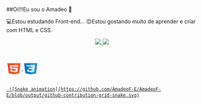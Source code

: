 ##Oi!!!Eu sou o Amadeo  👋

💻Estou estudando Front-end...
😊Estou gostando muito de aprender e criar com HTML e CSS.
<div align="center">
  <a href="https://github.com/AmadeoF-E">
  <img height="180em" src="https://github-readme-stats.vercel.app/api?username=AmadeoF-E&show_icons=true&theme=codeSTACKr&include_all_commits=true&count_private=true"/>
  <img height="180em" src="https://github-readme-stats.vercel.app/api/top-langs/?username=AmadeoF-E&layout=compact&langs_count=7&theme=github_dark"/>
</div>
  
  ##

  <div style="display: inline_block"><br>
     <img align="center" alt="Amadeo-HTML" height="30" width="40" src="https://raw.githubusercontent.com/devicons/devicon/master/icons/html5/html5-original.svg">
     <img align="center" alt="Amadeo-CSS" height="30" width="40" src="https://raw.githubusercontent.com/devicons/devicon/master/icons/css3/css3-original.svg">
  </div>
  
  ##
  
     ![Snake animation](https://github.com/AmadeoF-E/AmadeoF-E/blob/output/github-contribution-grid-snake.svg)
  
  
